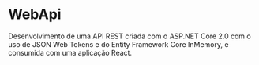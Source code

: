 # WebApi
Desenvolvimento de uma API REST criada com o ASP.NET Core 2.0 com o uso de JSON Web Tokens e do Entity Framework Core InMemory, e consumida com uma aplicação React.
